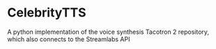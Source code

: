# CelebrityTTS
A python implementation of the voice synthesis Tacotron 2 repository, which also connects to the Streamlabs API
